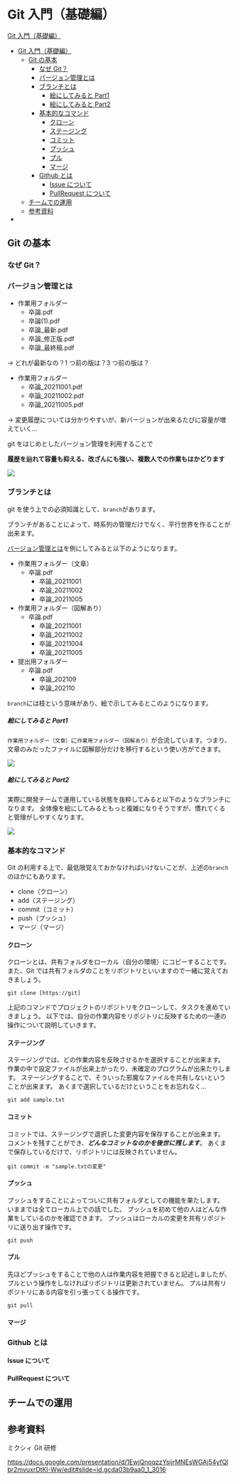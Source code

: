 # Git 入門（基礎編）

[Git 入門（基礎編）](#git入門基礎編)

- [Git 入門（基礎編）](#git-入門基礎編)
  - [Git の基本](#git-の基本)
    - [なぜ Git？](#なぜ-git)
    - [バージョン管理とは](#バージョン管理とは)
    - [ブランチとは](#ブランチとは)
        - [絵にしてみると Part1](#絵にしてみると-part1)
        - [絵にしてみると Part2](#絵にしてみると-part2)
    - [基本的なコマンド](#基本的なコマンド)
      - [クローン](#クローン)
      - [ステージング](#ステージング)
      - [コミット](#コミット)
      - [プッシュ](#プッシュ)
      - [プル](#プル)
      - [マージ](#マージ)
    - [Github とは](#github-とは)
      - [Issue について](#issue-について)
      - [PullRequest について](#pullrequest-について)
  - [チームでの運用](#チームでの運用)
  - [参考資料](#参考資料)
-

## Git の基本

### なぜ Git？

### バージョン管理とは

-   作業用フォルダー
    -   卒論.pdf
    -   卒論(1).pdf
    -   卒論\_最新.pdf
    -   卒論\_修正版.pdf
    -   卒論\_最終稿.pdf

→ どれが最新なの？1 つ前の版は？3 つ前の版は？

-   作業用フォルダー
    -   卒論\_20211001.pdf
    -   卒論\_20211002.pdf
    -   卒論\_20211005.pdf

→ 変更履歴については分かりやすいが、新バージョンが出来るたびに容量が増えていく...

git をはじめとしたバージョン管理を利用することで

**履歴を辿れて容量も抑える、改ざんにも強い、複数人での作業もはかどります**

![](2021-10-31-16-25-18.png)

### ブランチとは

git を使う上での必須知識として、`branch`があります。

ブランチがあることによって、時系列の管理だけでなく、平行世界を作ることが出来ます。

[バージョン管理とは](#バージョン管理とは)を例にしてみると以下のようになります。

-   作業用フォルダー（文章）
    -   卒論.pdf
        -   卒論\_20211001
        -   卒論\_20211002
        -   卒論\_20211005
-   作業用フォルダー（図解あり）
    -   卒論.pdf
        -   卒論\_20211001
        -   卒論\_20211002
        -   卒論\_20211004
        -   卒論\_20211005
-   提出用フォルダー
    -   卒論.pdf
        -   卒論\_202109
        -   卒論\_202110

`branch`には枝という意味があり、絵で示してみるとこのようになります。

##### 絵にしてみると Part1

`作業用フォルダー（文章）`に`作業用フォルダー（図解あり）`が合流しています。つまり、文章のみだったファイルに図解部分だけを移行するという使い方ができます。

![](2021-10-31-16-33-45.png)

##### 絵にしてみると Part2

実際に開発チームで運用している状態を抜粋してみると以下のようなブランチになります。
全体像を絵にしてみるともっと複雑になりそうですが、慣れてくると管理がしやすくなります。

![](2021-10-31-16-45-47.png)

### 基本的なコマンド

Git の利用する上で、最低限覚えておかなければいけないことが、上述の`branch`のほかにもあります。

-   clone（クローン）
-   add（ステージング）
-   commit（コミット）
-   push（プッシュ）
-   マージ（マージ）

#### クローン

クローンとは、共有フォルダをローカル（自分の環境）にコピーすることです。また、Git では共有フォルダのことをリポジトリといいますので一緒に覚えておきましょう。

```git
git clone [https://git]
```

上記のコマンドでプロジェクトのリポジトリをクローンして、タスクを進めていきましょう。
以下では、自分の作業内容をリポジトリに反映するための一連の操作について説明していきます。

#### ステージング

ステージングでは、どの作業内容を反映させるかを選択することが出来ます。
作業の中で設定ファイルが出来上がったり、未確定のプログラムが出来たりします。
ステージングすることで、そういった邪魔なファイルを共有しないということが出来ます。
あくまで選択しているだけということをお忘れなく...

```
git add sample.txt
```

#### コミット

コミットでは、ステージングで選択した変更内容を保存することが出来ます。
コメントを残すことができ、**_どんなコミットなのかを後世に残します_**。
あくまで保存しているだけで、リポジトリには反映されていません。

```
git commit -m "sample.txtの変更"
```

#### プッシュ

プッシュをすることによってついに共有フォルダとしての機能を果たします。
いままでは全てローカル上での話でした。
プッシュを初めて他の人はどんな作業をしているのかを確認できます。
プッシュはローカルの変更を共有リポジトリに送り出す操作です。

```
git push
```

#### プル

先ほどプッシュをすることで他の人は作業内容を把握できると記述しましたが、プルという操作をしなければリポジトリは更新されていません。
プルは共有リポジトリにある内容を引っ張ってくる操作です。

```
git pull
```

#### マージ

### Github とは

#### Issue について

#### PullRequest について

## チームでの運用

## 参考資料

ミクシィ Git 研修

https://docs.google.com/presentation/d/1EwjQnoqzzYsijrMNEsWGAj54yfQlbr2mvuxrDtKl-Ww/edit#slide=id.gcda03b9aa0_1_3016

